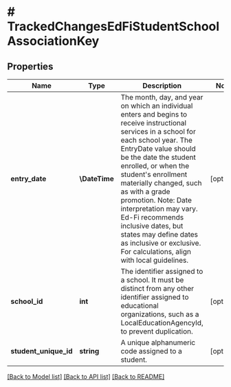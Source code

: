 # # TrackedChangesEdFiStudentSchoolAssociationKey

## Properties

Name | Type | Description | Notes
------------ | ------------- | ------------- | -------------
**entry_date** | **\DateTime** | The month, day, and year on which an individual enters and begins to receive instructional services in a school for each school year. The EntryDate value should be the date the student enrolled, or when the student&#39;s enrollment materially changed, such as with a grade promotion.  Note: Date interpretation may vary. Ed-Fi recommends inclusive dates, but states may define dates as inclusive or exclusive. For calculations, align with local guidelines. | [optional]
**school_id** | **int** | The identifier assigned to a school. It must be distinct from any other identifier assigned to educational organizations, such as a LocalEducationAgencyId, to prevent duplication. | [optional]
**student_unique_id** | **string** | A unique alphanumeric code assigned to a student. | [optional]

[[Back to Model list]](../../README.md#models) [[Back to API list]](../../README.md#endpoints) [[Back to README]](../../README.md)
